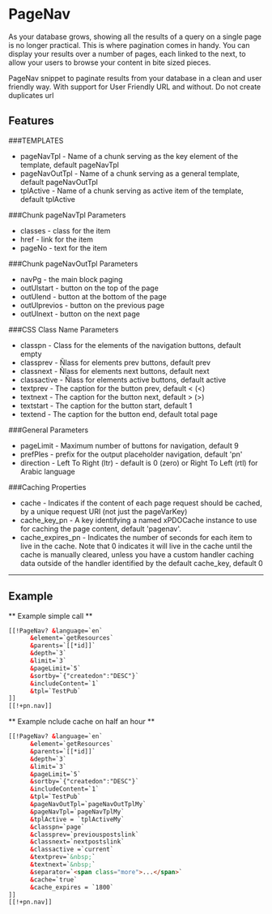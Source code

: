 # PageNav

As your database grows, showing all the results of a query on a single page
is no longer practical. This is where pagination comes in handy. You can
display your results over a number of pages, each linked to the next,
to allow your users to browse your content in bite sized pieces.

PageNav snippet to paginate results from your database in a clean and user friendly way. 
With support for User Friendly URL and without. Do not create duplicates url

## Features

###TEMPLATES

- pageNavTpl    - Name of a chunk serving as the key element of the template, default pageNavTpl
- pageNavOutTpl - Name of a chunk serving as a general template, default pageNavOutTpl
- tplActive     - Name of a chunk serving as active item of the template, default tplActive

###Chunk pageNavTpl Parameters

- classes - class for the item
- href    - link for the item
- pageNo  - text for the item
 
###Chunk pageNavOutTpl Parameters
- navPg -         the main block paging
- outUlstart -    button on the top of the page
- outUlend -      button at the bottom of the page
- outUlprevios -  button on the previous page
- outUlnext -     button on the next page

###CSS Class Name Parameters
- classpn     - Class for the elements of the navigation buttons, default empty
- classprev   - Ñlass for elements prev buttons, default prev
- classnext   - Ñlass for elements next buttons, default next
- classactive - Ñlass for elements active buttons, default active
- textprev    - The caption for the button prev, default < (&lt;)
- textnext    - The caption for the button next, default > (&gt;)
- textstart   - The caption for the button start, default 1
- textend     - The caption for the button end, default total page

###General Parameters
- pageLimit - Maximum number of buttons for navigation, default 9
- prefPles  - prefix for the output placeholder navigation, default 'pn'
- direction - Left To Right (ltr) - default is 0 (zero) or Right To Left (rtl) for Arabic language

###Caching Properties
- cache            - Indicates if the content of each page request should be cached, by a unique request URI (not just the pageVarKey)
- cache_key_pn     - A key identifying a named xPDOCache instance to use for caching the page content, default 'pagenav'.
- cache_expires_pn - Indicates the number of seconds for each item to live in the cache. Note that 0 indicates it will live in the cache until the cache is manually cleared, unless you have a custom handler caching data outside of the handler identified by the default cache_key, default 0
***
## Example
** Example simple call **
```html
[[!PageNav? &language=`en`
	  &element=`getResources`
	  &parents=`[[*id]]`
	  &depth=`3`
	  &limit=`3`
	  &pageLimit=`5`
	  &sortby=`{"createdon":"DESC"}`
	  &includeContent=`1`
	  &tpl=`TestPub`
]]
[[!+pn.nav]]
```
** Example nclude cache on half an hour **
```html
[[!PageNav? &language=`en`
	  &element=`getResources`
	  &parents=`[[*id]]`
	  &depth=`3`
	  &limit=`3`
	  &pageLimit=`5`
	  &sortby=`{"createdon":"DESC"}`
	  &includeContent=`1`
	  &tpl=`TestPub`
	  &pageNavOutTpl=`pageNavOutTplMy`
	  &pageNavTpl=`pageNavTplMy`
	  &tplActive = `tplActiveMy`
	  &classpn=`page`
	  &classprev=`previouspostslink`
	  &classnext=`nextpostslink`
	  &classactive =`current`
	  &textprev=`&nbsp;`
	  &textnext=`&nbsp;`
	  &separator=`<span class="more">...</span>`
	  &cache=`true`
	  &cache_expires = `1800`
]]
[[!+pn.nav]]
```
